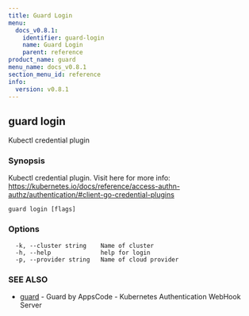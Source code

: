 ```yaml
---
title: Guard Login
menu:
  docs_v0.8.1:
    identifier: guard-login
    name: Guard Login
    parent: reference
product_name: guard
menu_name: docs_v0.8.1
section_menu_id: reference
info:
  version: v0.8.1
---
```


## guard login

Kubectl credential plugin

### Synopsis

Kubectl credential plugin. Visit here for more info: https://kubernetes.io/docs/reference/access-authn-authz/authentication/#client-go-credential-plugins

```
guard login [flags]
```

### Options

```
  -k, --cluster string    Name of cluster
  -h, --help              help for login
  -p, --provider string   Name of cloud provider
```

### SEE ALSO

* [guard](/docs/v0.8.1/reference/guard)	 - Guard by AppsCode - Kubernetes Authentication WebHook Server

